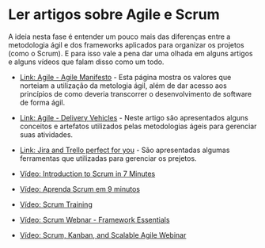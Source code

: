 # Ler artigos sobre Agile e Scrum

A ideia nesta fase é entender um pouco mais das diferenças entre a metodologia ágil e dos frameworks aplicados para organizar os projetos (como o Scrum). E para isso vale a pena dar uma olhada em alguns artigos e alguns vídeos que falam disso como um todo.

- [Link: Agile - Agile Manifesto](http://agilemanifesto.org/) - Esta página mostra os valores que norteiam a utilização da metologia ágil, além de dar acesso aos princípios de como deveria transcorrer o desenvolvimento de software de forma ágil. 
- [Link: Agile - Delivery Vehicles](https://www.atlassian.com/agile/delivery-vehicles) - Neste artigo são apresentados alguns conceitos e artefatos utilizados pelas metodologias ágeis para gerenciar suas atividades.
- [Link: Jira and Trello perfect for you](http://scrumage.com/blog/2012/06/jira-and-trello-perfect-for-you-who-are-you-again/) - São apresentadas algumas ferramentas que utilizadas para gerenciar os prejetos.

- [Vídeo: Introduction to Scrum in 7 Minutes](https://www.youtube.com/watch?v=9TycLR0TqFA)
- [Vídeo: Aprenda Scrum em 9 minutos](https://www.youtube.com/watch?v=XfvQWnRgxG0)
- [Vídeo: Scrum Training](https://www.youtube.com/watch?v=D8vT7G0WATM)
- [Vídeo: Scrum Webnar - Framework Essentials](https://www.youtube.com/watch?v=KmrTbw0BV4Q)
- [Vídeo: Scrum, Kanban, and Scalable Agile Webinar](https://www.youtube.com/watch?v=Vb0PzjGq4AI)
